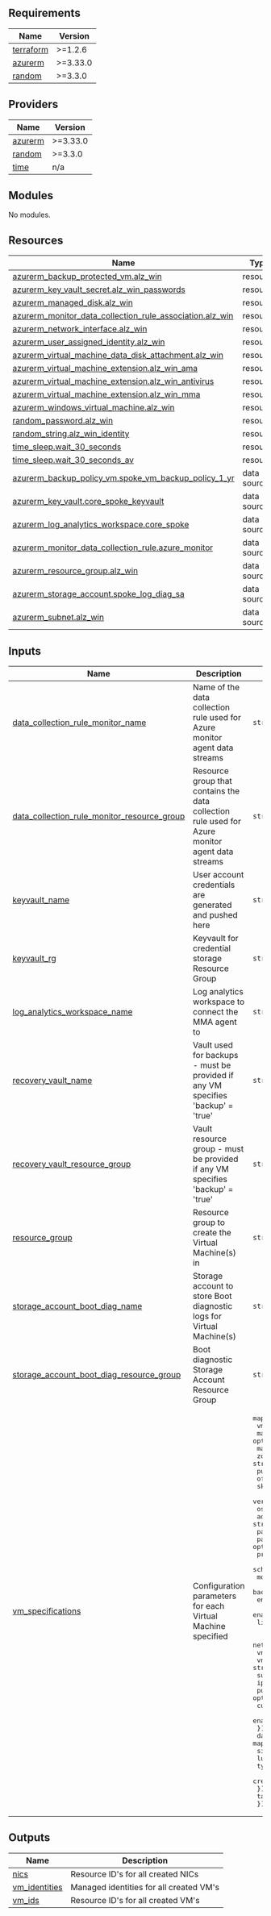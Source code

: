 <!-- BEGIN_TF_DOCS -->

## Requirements

| Name                                                                     | Version  |
| ------------------------------------------------------------------------ | -------- |
| <a name="requirement_terraform"></a> [terraform](#requirement_terraform) | >=1.2.6  |
| <a name="requirement_azurerm"></a> [azurerm](#requirement_azurerm)       | >=3.33.0 |
| <a name="requirement_random"></a> [random](#requirement_random)          | >=3.3.0  |

## Providers

| Name                                                         | Version  |
| ------------------------------------------------------------ | -------- |
| <a name="provider_azurerm"></a> [azurerm](#provider_azurerm) | >=3.33.0 |
| <a name="provider_random"></a> [random](#provider_random)    | >=3.3.0  |
| <a name="provider_time"></a> [time](#provider_time)          | n/a      |

## Modules

No modules.

## Resources

| Name                                                                                                                                                                                 | Type        |
| ------------------------------------------------------------------------------------------------------------------------------------------------------------------------------------ | ----------- |
| [azurerm_backup_protected_vm.alz_win](https://registry.terraform.io/providers/hashicorp/azurerm/latest/docs/resources/backup_protected_vm)                                           | resource    |
| [azurerm_key_vault_secret.alz_win_passwords](https://registry.terraform.io/providers/hashicorp/azurerm/latest/docs/resources/key_vault_secret)                                       | resource    |
| [azurerm_managed_disk.alz_win](https://registry.terraform.io/providers/hashicorp/azurerm/latest/docs/resources/managed_disk)                                                         | resource    |
| [azurerm_monitor_data_collection_rule_association.alz_win](https://registry.terraform.io/providers/hashicorp/azurerm/latest/docs/resources/monitor_data_collection_rule_association) | resource    |
| [azurerm_network_interface.alz_win](https://registry.terraform.io/providers/hashicorp/azurerm/latest/docs/resources/network_interface)                                               | resource    |
| [azurerm_user_assigned_identity.alz_win](https://registry.terraform.io/providers/hashicorp/azurerm/latest/docs/resources/user_assigned_identity)                                     | resource    |
| [azurerm_virtual_machine_data_disk_attachment.alz_win](https://registry.terraform.io/providers/hashicorp/azurerm/latest/docs/resources/virtual_machine_data_disk_attachment)         | resource    |
| [azurerm_virtual_machine_extension.alz_win_ama](https://registry.terraform.io/providers/hashicorp/azurerm/latest/docs/resources/virtual_machine_extension)                           | resource    |
| [azurerm_virtual_machine_extension.alz_win_antivirus](https://registry.terraform.io/providers/hashicorp/azurerm/latest/docs/resources/virtual_machine_extension)                     | resource    |
| [azurerm_virtual_machine_extension.alz_win_mma](https://registry.terraform.io/providers/hashicorp/azurerm/latest/docs/resources/virtual_machine_extension)                           | resource    |
| [azurerm_windows_virtual_machine.alz_win](https://registry.terraform.io/providers/hashicorp/azurerm/latest/docs/resources/windows_virtual_machine)                                   | resource    |
| [random_password.alz_win](https://registry.terraform.io/providers/hashicorp/random/latest/docs/resources/password)                                                                   | resource    |
| [random_string.alz_win_identity](https://registry.terraform.io/providers/hashicorp/random/latest/docs/resources/string)                                                              | resource    |
| [time_sleep.wait_30_seconds](https://registry.terraform.io/providers/hashicorp/time/latest/docs/resources/sleep)                                                                     | resource    |
| [time_sleep.wait_30_seconds_av](https://registry.terraform.io/providers/hashicorp/time/latest/docs/resources/sleep)                                                                  | resource    |
| [azurerm_backup_policy_vm.spoke_vm_backup_policy_1_yr](https://registry.terraform.io/providers/hashicorp/azurerm/latest/docs/data-sources/backup_policy_vm)                          | data source |
| [azurerm_key_vault.core_spoke_keyvault](https://registry.terraform.io/providers/hashicorp/azurerm/latest/docs/data-sources/key_vault)                                                | data source |
| [azurerm_log_analytics_workspace.core_spoke](https://registry.terraform.io/providers/hashicorp/azurerm/latest/docs/data-sources/log_analytics_workspace)                             | data source |
| [azurerm_monitor_data_collection_rule.azure_monitor](https://registry.terraform.io/providers/hashicorp/azurerm/latest/docs/data-sources/monitor_data_collection_rule)                | data source |
| [azurerm_resource_group.alz_win](https://registry.terraform.io/providers/hashicorp/azurerm/latest/docs/data-sources/resource_group)                                                  | data source |
| [azurerm_storage_account.spoke_log_diag_sa](https://registry.terraform.io/providers/hashicorp/azurerm/latest/docs/data-sources/storage_account)                                      | data source |
| [azurerm_subnet.alz_win](https://registry.terraform.io/providers/hashicorp/azurerm/latest/docs/data-sources/subnet)                                                                  | data source |

## Inputs

| Name                                                                                                                                                               | Description                                                                                     | Type                                                                                                                                                                                                                                                                                                                                                                                                                                                                                                                                                                                                                                                                                                                                                                                                                                                                                                                                                                                                                                                             | Default | Required |
| ------------------------------------------------------------------------------------------------------------------------------------------------------------------ | ----------------------------------------------------------------------------------------------- | ---------------------------------------------------------------------------------------------------------------------------------------------------------------------------------------------------------------------------------------------------------------------------------------------------------------------------------------------------------------------------------------------------------------------------------------------------------------------------------------------------------------------------------------------------------------------------------------------------------------------------------------------------------------------------------------------------------------------------------------------------------------------------------------------------------------------------------------------------------------------------------------------------------------------------------------------------------------------------------------------------------------------------------------------------------------- | ------- | :------: |
| <a name="input_data_collection_rule_monitor_name"></a> [data_collection_rule_monitor_name](#input_data_collection_rule_monitor_name)                               | Name of the data collection rule used for Azure monitor agent data streams                      | `string`                                                                                                                                                                                                                                                                                                                                                                                                                                                                                                                                                                                                                                                                                                                                                                                                                                                                                                                                                                                                                                                         | `null`  |    no    |
| <a name="input_data_collection_rule_monitor_resource_group"></a> [data_collection_rule_monitor_resource_group](#input_data_collection_rule_monitor_resource_group) | Resource group that contains the data collection rule used for Azure monitor agent data streams | `string`                                                                                                                                                                                                                                                                                                                                                                                                                                                                                                                                                                                                                                                                                                                                                                                                                                                                                                                                                                                                                                                         | `null`  |    no    |
| <a name="input_keyvault_name"></a> [keyvault_name](#input_keyvault_name)                                                                                           | User account credentials are generated and pushed here                                          | `string`                                                                                                                                                                                                                                                                                                                                                                                                                                                                                                                                                                                                                                                                                                                                                                                                                                                                                                                                                                                                                                                         | n/a     |   yes    |
| <a name="input_keyvault_rg"></a> [keyvault_rg](#input_keyvault_rg)                                                                                                 | Keyvault for credential storage Resource Group                                                  | `string`                                                                                                                                                                                                                                                                                                                                                                                                                                                                                                                                                                                                                                                                                                                                                                                                                                                                                                                                                                                                                                                         | n/a     |   yes    |
| <a name="input_log_analytics_workspace_name"></a> [log_analytics_workspace_name](#input_log_analytics_workspace_name)                                              | Log analytics workspace to connect the MMA agent to                                             | `string`                                                                                                                                                                                                                                                                                                                                                                                                                                                                                                                                                                                                                                                                                                                                                                                                                                                                                                                                                                                                                                                         | `null`  |    no    |
| <a name="input_recovery_vault_name"></a> [recovery_vault_name](#input_recovery_vault_name)                                                                         | Vault used for backups - must be provided if any VM specifies 'backup' = 'true'                 | `string`                                                                                                                                                                                                                                                                                                                                                                                                                                                                                                                                                                                                                                                                                                                                                                                                                                                                                                                                                                                                                                                         | `null`  |    no    |
| <a name="input_recovery_vault_resource_group"></a> [recovery_vault_resource_group](#input_recovery_vault_resource_group)                                           | Vault resource group - must be provided if any VM specifies 'backup' = 'true'                   | `string`                                                                                                                                                                                                                                                                                                                                                                                                                                                                                                                                                                                                                                                                                                                                                                                                                                                                                                                                                                                                                                                         | `null`  |    no    |
| <a name="input_resource_group"></a> [resource_group](#input_resource_group)                                                                                        | Resource group to create the Virtual Machine(s) in                                              | `string`                                                                                                                                                                                                                                                                                                                                                                                                                                                                                                                                                                                                                                                                                                                                                                                                                                                                                                                                                                                                                                                         | n/a     |   yes    |
| <a name="input_storage_account_boot_diag_name"></a> [storage_account_boot_diag_name](#input_storage_account_boot_diag_name)                                        | Storage account to store Boot diagnostic logs for Virtual Machine(s)                            | `string`                                                                                                                                                                                                                                                                                                                                                                                                                                                                                                                                                                                                                                                                                                                                                                                                                                                                                                                                                                                                                                                         | n/a     |   yes    |
| <a name="input_storage_account_boot_diag_resource_group"></a> [storage_account_boot_diag_resource_group](#input_storage_account_boot_diag_resource_group)          | Boot diagnostic Storage Account Resource Group                                                  | `string`                                                                                                                                                                                                                                                                                                                                                                                                                                                                                                                                                                                                                                                                                                                                                                                                                                                                                                                                                                                                                                                         | n/a     |   yes    |
| <a name="input_vm_specifications"></a> [vm_specifications](#input_vm_specifications)                                                                               | Configuration parameters for each Virtual Machine specified                                     | <pre>map(object({<br> vm_size = string<br> marketplace_image = optional(bool)<br> marketplace_plan = optional(map(string))<br> zone = string<br> publisher = string<br> offer = string<br> sku = string<br> version = string<br> os_disk_type = optional(string)<br> admin_user = string<br> patch_mode = optional(string)<br> patch_assessment_mode = optional(string)<br> provision_vm_agent = optional(bool)<br> scheduled_shutdown = optional(bool)<br> monitor = optional(bool)<br> backup = optional(bool)<br> enable_host_enc = optional(bool)<br> enable_av = optional(bool)<br> license_type = optional(string)<br><br> network = map(object({<br> vnet = string<br> vnet_resource_group = string<br> subnet = string<br> ip_address = string<br> public_ip_id = optional(string)<br> custom_dns_servers = optional(list(string))<br> enable_accelerated_networking = optional(bool)<br> }))<br> data_disks = map(object({<br> size = number<br> lun = number<br> type = string<br> create_option = string<br> }))<br> tags = map(string)<br> }))</pre> | n/a     |   yes    |

## Outputs

| Name                                                                       | Description                             |
| -------------------------------------------------------------------------- | --------------------------------------- |
| <a name="output_nics"></a> [nics](#output_nics)                            | Resource ID's for all created NICs      |
| <a name="output_vm_identities"></a> [vm_identities](#output_vm_identities) | Managed identities for all created VM's |
| <a name="output_vm_ids"></a> [vm_ids](#output_vm_ids)                      | Resource ID's for all created VM's      |

<!-- END_TF_DOCS -->
